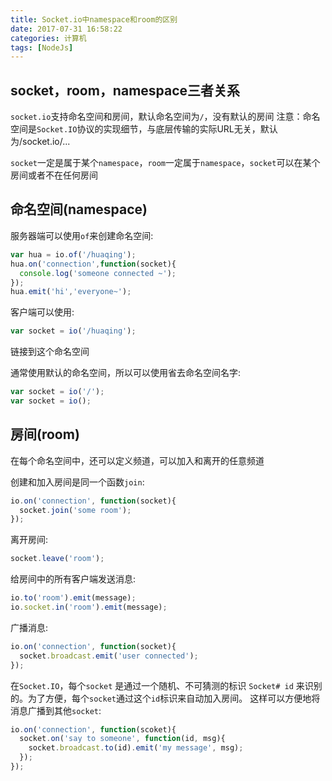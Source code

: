 ```yaml
---
title: Socket.io中namespace和room的区别
date: 2017-07-31 16:58:22
categories: 计算机
tags: [NodeJs]
---
```


## socket，room，namespace三者关系
`socket.io`支持命名空间和房间，默认命名空间为`/`，没有默认的房间
注意：命名空间是`Socket.IO`协议的实现细节，与底层传输的实际URL无关，默认为/socket.io/...

`socket`一定是属于某个`namespace`，`room`一定属于`namespace`，`socket`可以在某个房间或者不在任何房间

## 命名空间(namespace)

服务器端可以使用`of`来创建命名空间:
```js
var hua = io.of('/huaqing');
hua.on('connection',function(socket){
  console.log('someone connected ~');
});
hua.emit('hi','everyone~');
```

客户端可以使用:
```js
var socket = io('/huaqing');
```
链接到这个命名空间

通常使用默认的命名空间，所以可以使用省去命名空间名字:
```js
var socket = io('/');
var socket = io();
```
<!-- more -->

## 房间(room)

在每个命名空间中，还可以定义频道，可以加入和离开的任意频道

创建和加入房间是同一个函数`join`:
```js
io.on('connection', function(socket){
  socket.join('some room');
});
```
离开房间:
```js
socket.leave('room');
```

给房间中的所有客户端发送消息:
```js
io.to('room').emit(message);
io.socket.in('room').emit(message);
```

广播消息:
```js
io.on('connection', function(socket){
  socket.broadcast.emit('user connected');
});
```

在`Socket.IO`，每个`socket` 是通过一个随机、不可猜测的标识 `Socket# id` 来识别的。为了方便，每个`socket`通过这个`id`标识来自动加入房间。
这样可以方便地将消息广播到其他`socket`:
```js
io.on('connection', function(scoket){
  socket.on('say to someone', function(id, msg){
    socket.broadcast.to(id).emit('my message', msg);
  });
});
```
